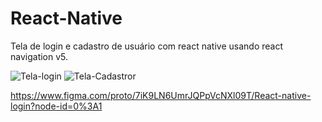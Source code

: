 # React-Native
Tela de login e cadastro de usuário com react native usando react navigation v5.


![Tela-login](https://user-images.githubusercontent.com/63432537/88991014-e6202000-d2b5-11ea-924a-3d91cad6d479.png)
![Tela-Cadastror](https://user-images.githubusercontent.com/63432537/88991023-e8827a00-d2b5-11ea-88b1-a7c843b4c886.png)

https://www.figma.com/proto/7iK9LN6UmrJQPpVcNXl09T/React-native-login?node-id=0%3A1
